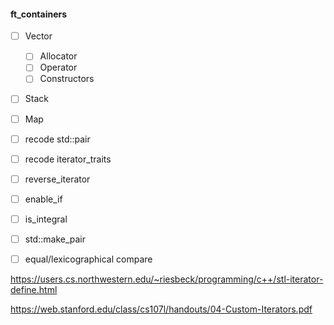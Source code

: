 #### ft_containers

- [ ] Vector
	- [ ] Allocator
	- [ ] Operator
	- [ ] Constructors
- [ ] Stack 
- [ ] Map

- [ ] recode std::pair
- [ ] recode iterator_traits
- [ ] reverse_iterator
- [ ] enable_if
- [ ] is_integral
- [ ] std::make_pair
- [ ] equal/lexicographical compare

https://users.cs.northwestern.edu/~riesbeck/programming/c++/stl-iterator-define.html

https://web.stanford.edu/class/cs107l/handouts/04-Custom-Iterators.pdf
